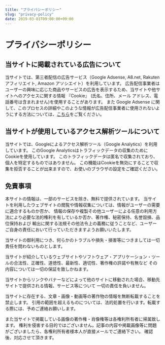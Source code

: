 ```yaml
---
title: "プライバシーポリシー"
slug: "privacy-policy"
date: 2019-03-01T09:00:00+09:00
---
```


# プライバシーポリシー

## 当サイトに掲載されている広告について

当サイトでは、第三者配信の広告サービス（Google Adsense, A8.net, Rakuten アフィリエイト, Amazon アソシエイト）を利用しています。
広告配信事業者はユーザーの興味に応じた商品やサービスの広告を表示するため、当サイトや他サイトへのアクセスに関する情報 『Cookie』
(氏名、住所、メール アドレス、電話番号は含まれません)を使用することがあります。
また Google Adsense に関して、このプロセスの詳細やこのような情報が広告配信事業者に使用されないようにする方法については、[こちら](https://policies.google.com/technologies/ads?hl=ja)をご覧ください。

## 当サイトが使用しているアクセス解析ツールについて

当サイトでは、Googleによるアクセス解析ツール（Google Analytics）を利用しています。
このGoogle Analyticsはトラフィックデータの収集のために
Cookieを使用しています。
このトラフィックデータは匿名で収集されており、個人を特定するものではありません。
この機能はCookieを無効にすることで収集を拒否することが出来ますので、お使いのブラウザの設定をご確認ください。

## 免責事項

本サイトの情報は、一部のサービスを除き、無料で提供されています。
当サイトを利用したウェブサイトの閲覧や情報収集については、情報がユーザーの需要に適合するものか否か、
情報の保存や複製その他ユーザーによる任意の利用方法により必要な法的権利を有しているか否か、著作権、秘密保持、名誉毀損、品位保持および
輸出に関する法規その他法令上の義務に従うことなど、ユーザーご自身の責任において行っていただきますようお願いいたします。

当サイトの御利用につき、何らかのトラブルや損失・損害等につきましては一切責任を問わないものとします。

当サイトが紹介しているウェブサイトやソフトウェア・アプリケーション・ツールの合法性、正確性、道徳性、最新性、適切性、著作権の許諾や有無など
その内容については一切の保証を致しかねます。

当サイトからリンクやバナーなどによって他のサイトに移動された場合、移動先サイトで提供される情報、サービス等について
一切の責任を負いません。

当サイトに存在する、文章・画像・動画等の著作物の情報を無断転載することを禁止します。
引用の範囲を超えるものについては、法的処置を行います。転載する際には、予めご連絡お願いします。

また当サイトで掲載している画像の著作権・肖像権等は各権利所有者に帰属致します。
権利を侵害する目的ではございません。記事の内容や掲載画像等に問題がございましたら、各権利所有者様本人が直接メールでご連絡下さい。
確認後、対応させて頂きます。
